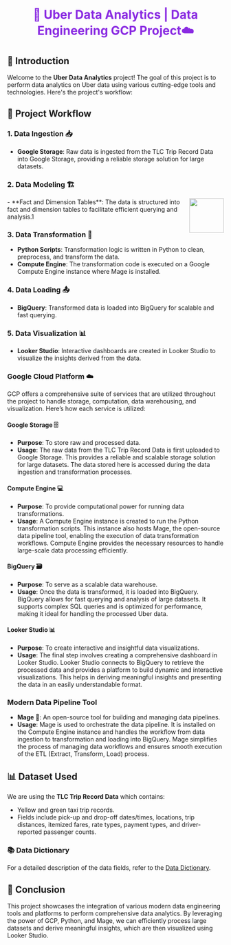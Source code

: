 <div align="center">
  <h1 style="color:#8a2be2;">🚖 Uber Data Analytics | Data Engineering GCP Project☁️</h1>
</div>

## 📖 Introduction
Welcome to the **Uber Data Analytics** project! The goal of this project is to perform data analytics on Uber data using various cutting-edge tools and technologies. 
Here's the project's workflow:

## 🚀 Project Workflow

### 1. Data Ingestion 📥
- **Google Storage**: Raw data is ingested from the TLC Trip Record Data into Google Storage, providing a reliable storage solution for large datasets.

### 2. Data Modeling 🏗️
<img src="https://github.com/YuvaKrishnaThanneru/End-to-End-Uber-Data-Analytics-pipeline/assets/171606388/09681792-fe5f-4b30-b72e-26e3900c1aa4" align="right" width="80">
- **Fact and Dimension Tables**: The data is structured into fact and dimension tables to facilitate efficient querying and analysis.1

### 3. Data Transformation 🔄
- **Python Scripts**: Transformation logic is written in Python to clean, preprocess, and transform the data.
- **Compute Engine**: The transformation code is executed on a Google Compute Engine instance where Mage is installed.

### 4. Data Loading 📤
- **BigQuery**: Transformed data is loaded into BigQuery for scalable and fast querying.

### 5. Data Visualization 📊
- **Looker Studio**: Interactive dashboards are created in Looker Studio to visualize the insights derived from the data.

### Google Cloud Platform ☁️
GCP offers a comprehensive suite of services that are utilized throughout the project to handle storage, computation, data warehousing, and visualization. Here’s how each service is utilized:

#### Google Storage 🗄️
- **Purpose**: To store raw and processed data.
- **Usage**: The raw data from the TLC Trip Record Data is first uploaded to Google Storage. This provides a reliable and scalable storage solution for large datasets. The data stored here is accessed during the data ingestion and transformation processes.

#### Compute Engine 💻
- **Purpose**: To provide computational power for running data transformations.
- **Usage**: A Compute Engine instance is created to run the Python transformation scripts. This instance also hosts Mage, the open-source data pipeline tool, enabling the execution of data transformation workflows. Compute Engine provides the necessary resources to handle large-scale data processing efficiently.

#### BigQuery 🗃️
- **Purpose**: To serve as a scalable data warehouse.
- **Usage**: Once the data is transformed, it is loaded into BigQuery. BigQuery allows for fast querying and analysis of large datasets. It supports complex SQL queries and is optimized for performance, making it ideal for handling the processed Uber data.

#### Looker Studio 📊
- **Purpose**: To create interactive and insightful data visualizations.
- **Usage**: The final step involves creating a comprehensive dashboard in Looker Studio. Looker Studio connects to BigQuery to retrieve the processed data and provides a platform to build dynamic and interactive visualizations. This helps in deriving meaningful insights and presenting the data in an easily understandable format.

### Modern Data Pipeline Tool
- **Mage** 🚀: An open-source tool for building and managing data pipelines.
- **Usage**: Mage is used to orchestrate the data pipeline. It is installed on the Compute Engine instance and handles the workflow from data ingestion to transformation and loading into BigQuery. Mage simplifies the process of managing data workflows and ensures smooth execution of the ETL (Extract, Transform, Load) process.

## 📊 Dataset Used
We are using the **TLC Trip Record Data** which contains:
- Yellow and green taxi trip records.
- Fields include pick-up and drop-off dates/times, locations, trip distances, itemized fares, rate types, payment types, and driver-reported passenger counts.

### 📚 Data Dictionary
For a detailed description of the data fields, refer to the [Data Dictionary](https://www.nyc.gov/assets/tlc/downloads/pdf/data_dictionary_trip_records_yellow.pdf).

## 🌟 Conclusion
This project showcases the integration of various modern data engineering tools and platforms to perform comprehensive data analytics. By leveraging the power of GCP, Python, and Mage, we can efficiently process large datasets and derive meaningful insights, which are then visualized using Looker Studio.
